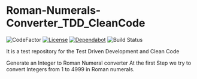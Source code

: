# Roman-Numerals-Converter_TDD_CleanCode

![CodeFactor](https://img.shields.io/badge/JAVA-13-blue)
[![License](http://img.shields.io/:license-mit-blue.svg)](https://github.com/fh-erfurt/RentATool/blob/master/LICENSE)
[![Dependabot](https://badgen.net/badge/Dependabot/enabled/green?icon=dependabot)](https://dependabot.com/)
![Build Status](https://github.com/darthkali/Roman-Numerals-Converter_TDD_CleanCode/workflows/RomanNumeralConverter/badge.svg)


It is a test repository for the Test Driven Development and Clean Code


Generate an Integer to Roman Numeral converter
At the first Step we try to convert Integers from 1 to 4999 in Roman numerals.
